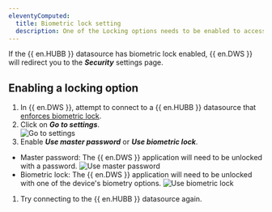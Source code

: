```yaml
---
eleventyComputed:
  title: Biometric lock setting
  description: One of the Locking options needs to be enabled to access a {{ en.HUBB }} with biometric lock.
---
```

If the {{ en.HUBB }} datasource has biometric lock enabled, {{ en.DWS }} will redirect you to the ***Security*** settings page.

## Enabling a locking option
1. In {{ en.DWS }}, attempt to connect to a {{ en.HUBB }} datasource that [enforces biometric lock](\en\hub\kb\hub-business\how-to-articles\biometric-lock.md).
1. Click on ***Go to settings***.  
![Go to settings](https://cdnweb.devolutions.net/docs/WDAPP0000_2024_2.png)
1. Enable ***Use master password*** or ***Use biometric lock***.
* Master password: The {{ en.DWS }} application will need to be unlocked with a password.
![Use master password](https://cdnweb.devolutions.net/docs/WDAPP0001_2024_2.png)
* Biometric lock: The {{ en.DWS }} application will need to be unlocked with one of the device's biometry options.
![Use biometric lock](https://cdnweb.devolutions.net/docs/WDAPP0002_2024_2.png)
1. Try connecting to the {{ en.HUBB }} datasource again.
